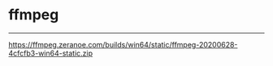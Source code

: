 # ffmpeg
---
https://ffmpeg.zeranoe.com/builds/win64/static/ffmpeg-20200628-4cfcfb3-win64-static.zip
